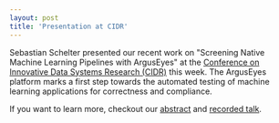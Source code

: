 ```yaml
---
layout: post
title: 'Presentation at CIDR'
---
```


Sebastian Schelter presented our recent work on "Screening Native Machine Learning Pipelines with ArgusEyes" at the [Conference on Innovative Data Systems Research (CIDR)](http://cidrdb.org/cidr2022/program.html) this week. The ArgusEyes platform marks a first step towards the automated testing of machine learning applications for correctness and compliance.

If you want to learn more, checkout our [abstract](http://cidrdb.org/cidr2022/papers/a1-schelter.pdf) and [recorded talk](https://www.youtube.com/watch?v=yhGQcTInEpw).

